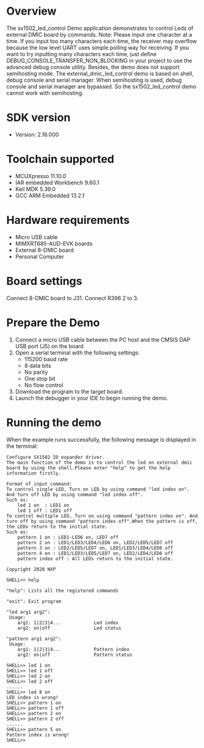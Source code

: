 Overview
========
The sx1502_led_control Demo application demonstrates to control Leds of external DMIC board by commands.
Note: Please input one character at a time. If you input too many characters each time, the receiver may overflow
because the low level UART uses simple polling way for receiving. If you want to try inputting many characters each time,
just define DEBUG_CONSOLE_TRANSFER_NON_BLOCKING in your project to use the advanced debug console utility.
Besides, the demo does not support semihosting mode. The external_dmic_led_control demo is based on shell, debug console and serial manager. When semihosting is used, debug console and serial manager are bypassed. So the sx1502_led_control demo cannot work with semihosting.

SDK version
===========
- Version: 2.16.000

Toolchain supported
===================
- MCUXpresso  11.10.0
- IAR embedded Workbench  9.60.1
- Keil MDK  5.39.0
- GCC ARM Embedded  13.2.1

Hardware requirements
=====================
- Micro USB cable
- MIMXRT685-AUD-EVK boards
- External 8-DMIC board
- Personal Computer

Board settings
==============
Connect 8-DMIC board to J31.
Connect R396 2 to 3.

Prepare the Demo
================
1.  Connect a micro USB cable between the PC host and the CMSIS DAP USB port (J5) on the board
2.  Open a serial terminal with the following settings:
    - 115200 baud rate
    - 8 data bits
    - No parity
    - One stop bit
    - No flow control
3.  Download the program to the target board.
4.  Launch the debugger in your IDE to begin running the demo.

Running the demo
================
When the example runs successfully, the following message is displayed in the terminal:

~~~~~~~~~~~~~~~~~~~~~
Configure SX1502 IO expander driver.
The main function of the demo is to control the led on external dmic board by using the shell.Please enter "help" to get the help information firstly.

Format of input command:
To control single LED, Turn on LED by using command "led index on". And turn off LED by using command "led index off".
Such as:
    led 1 on  : LED1 on
    led 1 off : LED1 off
To control multiple LED, Turn on using command "pattern index on". And turn off by using command "pattern index off".When the pattern is off, the LEDs return to the initial state.
Such as:
    pattern 1 on : LED1-LED6 on, LED7 off
    pattern 2 on : LED1/LED3/LED4/LED6 on, LED2/LED5/LED7 off
    pattern 3 on : LED2/LED5/LED7 on, LED1/LED3/LED4/LED6 off
    pattern 4 on : LED1/LED3/LED5/LED7 on, LED2/LED4/LED6 off
    pattern index off : All LEDs return to the initial state.

Copyright 2020 NXP

SHELL>> help

"help": Lists all the registered commands

"exit": Exit program

"led arg1 arg2":
 Usage:
    arg1: 1|2|3|4...            Led index
    arg2: on|off                Led status

"pattern arg1 arg2":
 Usage:
    arg1: 1|2|3|4...            Pattern index
    arg2: on|off                Pattern status

SHELL>> led 1 on
SHELL>> led 1 off
SHELL>> led 2 on
SHELL>> led 2 off
......
SHELL>> led 8 on
LED index is wrong!
SHELL>> pattern 1 on
SHELL>> pattern 1 off
SHELL>> pattern 2 on
SHELL>> pattern 2 off
......
SHELL>> pattern 5 on
Pattern index is wrong!
SHELL>>
~~~~~~~~~~~~~~~~~~~~~
